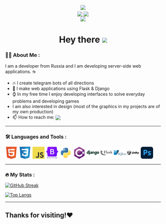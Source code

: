 <div id="header" align="center">
	<img src="https://media.giphy.com/media/v1.Y2lkPTc5MGI3NjExbnN6dnV4bGsyNHd6eWR2OHR3bWE5eW90Y3RjMDg4N3lodnh0bjkzciZlcD12MV9pbnRlcm5hbF9naWZfYnlfaWQmY3Q9cw/IauL6LvGNlT3ffhcqq/giphy.gif" width="100"/>
</div>

<div align="center">
	<a href="https://discordapp.com/users/645568087990599683/"><img src="https://media.giphy.com/media/v1.Y2lkPTc5MGI3NjExZmRsMnd6aWR1anQzaHE0OGphZDQ4Y3Z5aDZtNW03YmdtYjVpYXBxNiZlcD12MV9zdGlja2Vyc19zZWFyY2gmY3Q9cw/G9iNGjpV4sD4O6o778/giphy.gif" width="35" align="center"></a>
	<a href="https://t.me/milkiwaaays"><img src="https://media.giphy.com/media/v1.Y2lkPTc5MGI3NjExd2Y0NzAzbGNwMHVibDRmdmwxN3l1dnFlczF6am9iaXp4cXRxZ2FuaiZlcD12MV9zdGlja2Vyc19zZWFyY2gmY3Q9cw/ZcdZ7ldgeIhfesqA6E/giphy.gif" width="28" align="center"></a>
</div>
<div align="center"><img src="https://img.shields.io/github/watchers/OneCbyte/OneCbyte?style=plastic"></div>

<h1 id="greetings" align="center">
  Hey there
  <img src="https://media.giphy.com/media/hvRJCLFzcasrR4ia7z/giphy.gif" width="30px"/>
</h1>

### :woman_technologist: About Me :

I am a developer from Russia and I am developing server-side web applications. :coffee:
* :fire: I create telegram bots of all directions
* :seedling: I make web applications using Flask & Django
* :watch: In my free time I enjoy developing interfaces to solve everyday problems and developing games
* I am also interested in design (most of the graphics in my projects are of my own production)
* :mailbox: How to reach me: <a href="https://t.me/milkiwaaays"><img src="https://media.giphy.com/media/v1.Y2lkPTc5MGI3NjExd2Y0NzAzbGNwMHVibDRmdmwxN3l1dnFlczF6am9iaXp4cXRxZ2FuaiZlcD12MV9zdGlja2Vyc19zZWFyY2gmY3Q9cw/ZcdZ7ldgeIhfesqA6E/giphy.gif" align="center" width="19"/></a>
___

### :hammer_and_wrench: Languages and Tools :


<div id="languages">
	<img src="https://raw.githubusercontent.com/devicons/devicon/6910f0503efdd315c8f9b858234310c06e04d9c0/icons/html5/html5-original.svg" width="40"/>
	<img src="https://raw.githubusercontent.com/devicons/devicon/6910f0503efdd315c8f9b858234310c06e04d9c0/icons/css3/css3-original.svg" width="40"/>
	<img src="https://raw.githubusercontent.com/devicons/devicon/6910f0503efdd315c8f9b858234310c06e04d9c0/icons/javascript/javascript-original.svg" width="40"/>
	<img src="https://raw.githubusercontent.com/devicons/devicon/6910f0503efdd315c8f9b858234310c06e04d9c0/icons/bootstrap/bootstrap-original-wordmark.svg" width="40"/>
	<img src="https://raw.githubusercontent.com/devicons/devicon/6910f0503efdd315c8f9b858234310c06e04d9c0/icons/python/python-original.svg" width="40"/>
	<img src="https://raw.githubusercontent.com/devicons/devicon/6910f0503efdd315c8f9b858234310c06e04d9c0/icons/csharp/csharp-original.svg" width="40"/>
	<img src="https://raw.githubusercontent.com/devicons/devicon/6910f0503efdd315c8f9b858234310c06e04d9c0/icons/django/django-plain-wordmark.svg" width="40"/>
	<img src="https://raw.githubusercontent.com/devicons/devicon/6910f0503efdd315c8f9b858234310c06e04d9c0/icons/flask/flask-original-wordmark.svg" width="40"/>
	<img src="https://raw.githubusercontent.com/devicons/devicon/6910f0503efdd315c8f9b858234310c06e04d9c0/icons/sqlite/sqlite-original-wordmark.svg" width="40"/>
	<img src="https://raw.githubusercontent.com/devicons/devicon/6910f0503efdd315c8f9b858234310c06e04d9c0/icons/unity/unity-original-wordmark.svg" width="40"/>
	<img src="https://raw.githubusercontent.com/devicons/devicon/6910f0503efdd315c8f9b858234310c06e04d9c0/icons/photoshop/photoshop-original.svg" width="40"/>
</div>

___
### :fire: My Stats :

[![GitHub Streak](https://github-readme-streak-stats.herokuapp.com?user=OneCbyte&theme=dark)](https://git.io/streak-stats)

[![Top Langs](https://github-readme-stats.vercel.app/api/top-langs/?username=OneCbyte&theme=dark)](https://github.com/anuraghazra/github-readme-stats)


___

<h2 align="">Thanks for visiting!❤️</h2>
